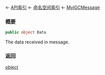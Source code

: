 ← [API索引](Api-Index) ← [命名空间索引](Namespace-Index) ← [MyIGCMessage](Sandbox.ModAPI.Ingame.MyIGCMessage)

### 概要

```csharp
public object Data
```

The data received in message.

### 返回

[object](https://docs.microsoft.com/en-us/dotnet/api/System.Object?view=netframework-4.6)

